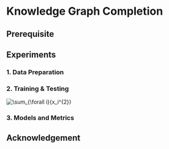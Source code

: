 # Knowledge Graph Completion

## Prerequisite



## Experiments

### 1. Data Preparation



### 2. Training & Testing

![\sum_{\forall i}{x_i^{2}}](https://latex.codecogs.com/svg.image?\sum_{\forall&space;i}{x_i^{2}})

### 3. Models and Metrics



## Acknowledgement


